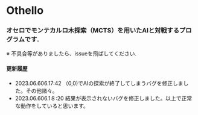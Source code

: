 # Othello
### オセロでモンテカルロ木探索（MCTS）を用いたAIと対戦するプログラムです.
※ 不具合等がありましたら、issueを飛ばしてください.

#### 更新履歴
- 2023.06.606.17:42
（0,0)でAIの探索が終了してしまうバグを修正しました。その他諸々。
- 2023.06.606.1８:20
結果が表示されないバグを修正しました。以上で正常な動作をしていると思います。

